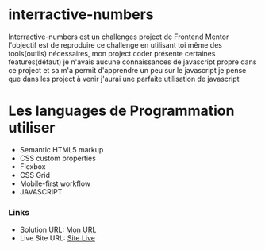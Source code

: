 # interractive-numbers
Interractive-numbers est un challenges project de Frontend Mentor l'objectif est de reproduire ce challenge
en utilisant toi même des tools(outils) nécessaires, mon project coder présente certaines features(défaut) 
je n'avais aucune connaissances de javascript propre dans ce project et sa m'a permit d'apprendre un peu sur le javascript
je pense que dans les project à venir j'aurai une parfaite utilisation de javascript

#  Les languages de Programmation utiliser
- Semantic HTML5 markup
- CSS custom properties
- Flexbox
- CSS Grid
- Mobile-first workflow
- JAVASCRIPT

### Links

- Solution URL: [Mon URL](https://github.com/Yankeyange/interractive-numbers)
- Live Site URL: [Site Live](https://yankeyange.github.io/interractive-numbers/)
